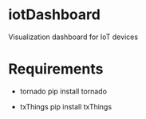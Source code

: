 # iotDashboard
Visualization dashboard for IoT devices


# Requirements

- tornado
pip install tornado

- txThings
pip install txThings
